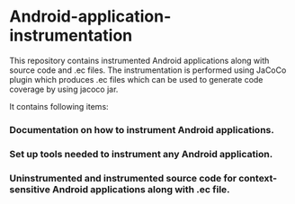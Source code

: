 # Android-application-instrumentation
This repository contains instrumented Android applications along with source code and .ec files. The instrumentation is performed using JaCoCo plugin which produces .ec files which can be used to generate code coverage by using jacoco jar.


It contains following items:
### Documentation on how to instrument Android applications.
### Set up tools needed to instrument any Android application.
### Uninstrumented and instrumented source code for context-sensitive Android applications along with .ec file.
